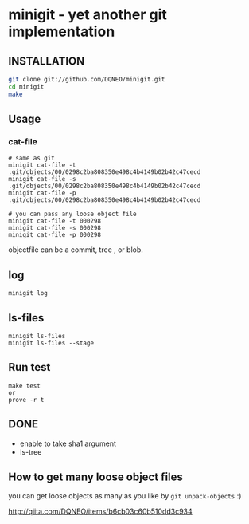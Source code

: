 # minigit - yet another git implementation

## INSTALLATION
```sh
git clone git://github.com/DQNEO/minigit.git
cd minigit
make
```

## Usage

### cat-file

```
# same as git
minigit cat-file -t .git/objects/00/0298c2ba808350e498c4b4149b02b42c47cecd
minigit cat-file -s .git/objects/00/0298c2ba808350e498c4b4149b02b42c47cecd
minigit cat-file -p .git/objects/00/0298c2ba808350e498c4b4149b02b42c47cecd

# you can pass any loose object file
minigit cat-file -t 000298
minigit cat-file -s 000298
minigit cat-file -p 000298
```

objectfile can be a commit, tree , or blob.

## log

```
minigit log
```

## ls-files
```
minigit ls-files
minigit ls-files --stage
```

## Run test

```
make test
or
prove -r t
```

## DONE
* enable to take sha1 argument
* ls-tree

## How to get many loose object files

you can get loose objects as many as you like by `git unpack-objects` :)

http://qiita.com/DQNEO/items/b6cb03c60b510dd3c934

